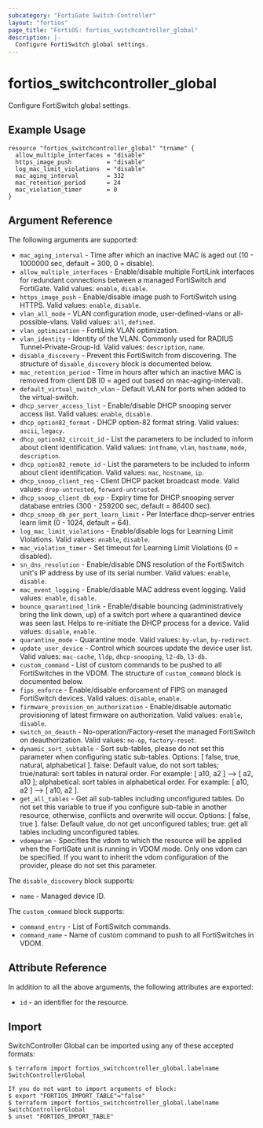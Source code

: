 ```yaml
---
subcategory: "FortiGate Switch-Controller"
layout: "fortios"
page_title: "FortiOS: fortios_switchcontroller_global"
description: |-
  Configure FortiSwitch global settings.
---
```


# fortios_switchcontroller_global
Configure FortiSwitch global settings.

## Example Usage

```hcl
resource "fortios_switchcontroller_global" "trname" {
  allow_multiple_interfaces = "disable"
  https_image_push          = "disable"
  log_mac_limit_violations  = "disable"
  mac_aging_interval        = 332
  mac_retention_period      = 24
  mac_violation_timer       = 0
}
```

## Argument Reference

The following arguments are supported:

* `mac_aging_interval` - Time after which an inactive MAC is aged out (10 - 1000000 sec, default = 300, 0 = disable).
* `allow_multiple_interfaces` - Enable/disable multiple FortiLink interfaces for redundant connections between a managed FortiSwitch and FortiGate. Valid values: `enable`, `disable`.
* `https_image_push` - Enable/disable image push to FortiSwitch using HTTPS. Valid values: `enable`, `disable`.
* `vlan_all_mode` - VLAN configuration mode, user-defined-vlans or all-possible-vlans. Valid values: `all`, `defined`.
* `vlan_optimization` - FortiLink VLAN optimization.
* `vlan_identity` - Identity of the VLAN. Commonly used for RADIUS Tunnel-Private-Group-Id. Valid values: `description`, `name`.
* `disable_discovery` - Prevent this FortiSwitch from discovering. The structure of `disable_discovery` block is documented below.
* `mac_retention_period` - Time in hours after which an inactive MAC is removed from client DB (0 = aged out based on mac-aging-interval).
* `default_virtual_switch_vlan` - Default VLAN for ports when added to the virtual-switch.
* `dhcp_server_access_list` - Enable/disable DHCP snooping server access list. Valid values: `enable`, `disable`.
* `dhcp_option82_format` - DHCP option-82 format string. Valid values: `ascii`, `legacy`.
* `dhcp_option82_circuit_id` - List the parameters to be included to inform about client identification. Valid values: `intfname`, `vlan`, `hostname`, `mode`, `description`.
* `dhcp_option82_remote_id` - List the parameters to be included to inform about client identification. Valid values: `mac`, `hostname`, `ip`.
* `dhcp_snoop_client_req` - Client DHCP packet broadcast mode. Valid values: `drop-untrusted`, `forward-untrusted`.
* `dhcp_snoop_client_db_exp` - Expiry time for DHCP snooping server database entries (300 - 259200 sec, default = 86400 sec).
* `dhcp_snoop_db_per_port_learn_limit` - Per Interface dhcp-server entries learn limit (0 - 1024, default = 64).
* `log_mac_limit_violations` - Enable/disable logs for Learning Limit Violations. Valid values: `enable`, `disable`.
* `mac_violation_timer` - Set timeout for Learning Limit Violations (0 = disabled).
* `sn_dns_resolution` - Enable/disable DNS resolution of the FortiSwitch unit's IP address by use of its serial number. Valid values: `enable`, `disable`.
* `mac_event_logging` - Enable/disable MAC address event logging. Valid values: `enable`, `disable`.
* `bounce_quarantined_link` - Enable/disable bouncing (administratively bring the link down, up) of a switch port where a quarantined device was seen last. Helps to re-initiate the DHCP process for a device. Valid values: `disable`, `enable`.
* `quarantine_mode` - Quarantine mode. Valid values: `by-vlan`, `by-redirect`.
* `update_user_device` - Control which sources update the device user list. Valid values: `mac-cache`, `lldp`, `dhcp-snooping`, `l2-db`, `l3-db`.
* `custom_command` - List of custom commands to be pushed to all FortiSwitches in the VDOM. The structure of `custom_command` block is documented below.
* `fips_enforce` - Enable/disable enforcement of FIPS on managed FortiSwitch devices. Valid values: `disable`, `enable`.
* `firmware_provision_on_authorization` - Enable/disable automatic provisioning of latest firmware on authorization. Valid values: `enable`, `disable`.
* `switch_on_deauth` - No-operation/Factory-reset the managed FortiSwitch on deauthorization. Valid values: `no-op`, `factory-reset`.
* `dynamic_sort_subtable` - Sort sub-tables, please do not set this parameter when configuring static sub-tables. Options: [ false, true, natural, alphabetical ]. false: Default value, do not sort tables; true/natural: sort tables in natural order. For example: [ a10, a2 ] --> [ a2, a10 ]; alphabetical: sort tables in alphabetical order. For example: [ a10, a2 ] --> [ a10, a2 ].
* `get_all_tables` - Get all sub-tables including unconfigured tables. Do not set this variable to true if you configure sub-table in another resource, otherwise, conflicts and overwrite will occur. Options: [ false, true ]. false: Default value, do not get unconfigured tables; true: get all tables including unconfigured tables. 
* `vdomparam` - Specifies the vdom to which the resource will be applied when the FortiGate unit is running in VDOM mode. Only one vdom can be specified. If you want to inherit the vdom configuration of the provider, please do not set this parameter.

The `disable_discovery` block supports:

* `name` - Managed device ID.

The `custom_command` block supports:

* `command_entry` - List of FortiSwitch commands.
* `command_name` - Name of custom command to push to all FortiSwitches in VDOM.


## Attribute Reference

In addition to all the above arguments, the following attributes are exported:
* `id` - an identifier for the resource.

## Import

SwitchController Global can be imported using any of these accepted formats:
```
$ terraform import fortios_switchcontroller_global.labelname SwitchControllerGlobal

If you do not want to import arguments of block:
$ export "FORTIOS_IMPORT_TABLE"="false"
$ terraform import fortios_switchcontroller_global.labelname SwitchControllerGlobal
$ unset "FORTIOS_IMPORT_TABLE"
```
